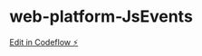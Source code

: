 # web-platform-JsEvents

[Edit in Codeflow ⚡️](https://stackblitz.com/~/github.com/Max3796/web-platform-JsEvents)
